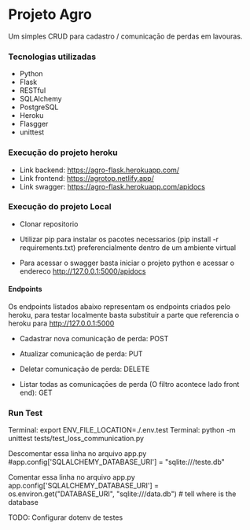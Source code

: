 # Projeto Agro

Um simples CRUD para cadastro / comunicaçāo de perdas em lavouras.

### Tecnologias utilizadas

- Python
- Flask
- RESTful
- SQLAlchemy
- PostgreSQL
- Heroku
- Flasgger
- unittest

### Execução do projeto heroku

- Link backend: https://agro-flask.herokuapp.com/
- Link frontend: https://agrotop.netlify.app/
- Link swagger: https://agro-flask.herokuapp.com/apidocs

### Execução do projeto Local

- Clonar repositorio
- Utilizar pip para instalar os pacotes necessarios (pip install -r requirements.txt) preferencialmente
  dentro de um ambiente virtual

- Para acessar o swagger basta iniciar o projeto python e acessar o endereco http://127.0.0.1:5000/apidocs

#### Endpoints

Os endpoints listados abaixo representam os endpoints criados pelo heroku, para testar localmente
basta substituir a parte que referencia o heroku para http://127.0.0.1:5000

- Cadastrar nova comunicação de perda: POST
- Atualizar comunicação de perda: PUT
- Deletar comunicação de perda: DELETE

- Listar todas as comunicaçōes de perda (O filtro acontece lado front end): GET

### Run Test

Terminal: export ENV_FILE_LOCATION=./.env.test
Terminal: python -m unittest tests/test_loss_communication.py

Descomentar essa linha no arquivo app.py
#app.config['SQLALCHEMY_DATABASE_URI'] = "sqlite:///teste.db"

Comentar essa linha no arquivo app.py
app.config['SQLALCHEMY_DATABASE_URI'] = os.environ.get("DATABASE_URI", "sqlite:///data.db") # tell where is the database

TODO: Configurar dotenv de testes
